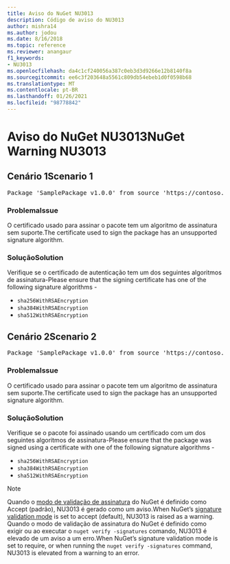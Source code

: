 ```yaml
---
title: Aviso do NuGet NU3013
description: Código de aviso do NU3013
author: mishra14
ms.author: jodou
ms.date: 8/16/2018
ms.topic: reference
ms.reviewer: anangaur
f1_keywords:
- NU3013
ms.openlocfilehash: da4c1cf240056a387c0eb3d3d9266e12b8140f8a
ms.sourcegitcommit: ee6c3f203648a5561c809db54ebeb1d0f0598b68
ms.translationtype: MT
ms.contentlocale: pt-BR
ms.lasthandoff: 01/26/2021
ms.locfileid: "98778842"
---
```

# <a name="nuget-warning-nu3013"></a><span data-ttu-id="a0fbf-103">Aviso do NuGet NU3013</span><span class="sxs-lookup"><span data-stu-id="a0fbf-103">NuGet Warning NU3013</span></span>

## <a name="scenario-1"></a><span data-ttu-id="a0fbf-104">Cenário 1</span><span class="sxs-lookup"><span data-stu-id="a0fbf-104">Scenario 1</span></span>

<pre>Package 'SamplePackage v1.0.0' from source 'https://contoso.com/index.json': The signing certificate has an unsupported signature algorithm.</pre>

### <a name="issue"></a><span data-ttu-id="a0fbf-105">Problema</span><span class="sxs-lookup"><span data-stu-id="a0fbf-105">Issue</span></span>

<span data-ttu-id="a0fbf-106">O certificado usado para assinar o pacote tem um algoritmo de assinatura sem suporte.</span><span class="sxs-lookup"><span data-stu-id="a0fbf-106">The certificate used to sign the package has an unsupported signature algorithm.</span></span>


### <a name="solution"></a><span data-ttu-id="a0fbf-107">Solução</span><span class="sxs-lookup"><span data-stu-id="a0fbf-107">Solution</span></span>

<span data-ttu-id="a0fbf-108">Verifique se o certificado de autenticação tem um dos seguintes algoritmos de assinatura-</span><span class="sxs-lookup"><span data-stu-id="a0fbf-108">Please ensure that the signing certificate has one of the following signature algorithms -</span></span> 
* `sha256WithRSAEncryption`
* `sha384WithRSAEncryption`
* `sha512WithRSAEncryption`



## <a name="scenario-2"></a><span data-ttu-id="a0fbf-109">Cenário 2</span><span class="sxs-lookup"><span data-stu-id="a0fbf-109">Scenario 2</span></span>

<pre>Package 'SamplePackage v1.0.0' from source 'https://contoso.com/index.json': The primary signature's certificate has an unsupported signature algorithm.</pre>

### <a name="issue"></a><span data-ttu-id="a0fbf-110">Problema</span><span class="sxs-lookup"><span data-stu-id="a0fbf-110">Issue</span></span>

<span data-ttu-id="a0fbf-111">O certificado usado para assinar o pacote tem um algoritmo de assinatura sem suporte.</span><span class="sxs-lookup"><span data-stu-id="a0fbf-111">The certificate used to sign the package has an unsupported signature algorithm.</span></span>


### <a name="solution"></a><span data-ttu-id="a0fbf-112">Solução</span><span class="sxs-lookup"><span data-stu-id="a0fbf-112">Solution</span></span>

<span data-ttu-id="a0fbf-113">Verifique se o pacote foi assinado usando um certificado com um dos seguintes algoritmos de assinatura-</span><span class="sxs-lookup"><span data-stu-id="a0fbf-113">Please ensure that the package was signed using a certificate with one of the following signature algorithms -</span></span> 
* `sha256WithRSAEncryption`
* `sha384WithRSAEncryption`
* `sha512WithRSAEncryption`


> [!Note]
> <span data-ttu-id="a0fbf-114">Quando o [modo de validação de assinatura](../../consume-packages/installing-signed-packages.md#configure-package-signature-requirements) do NuGet é definido como Accept (padrão), NU3013 é gerado como um aviso.</span><span class="sxs-lookup"><span data-stu-id="a0fbf-114">When NuGet’s [signature validation mode](../../consume-packages/installing-signed-packages.md#configure-package-signature-requirements) is set to accept (default), NU3013 is raised as a warning.</span></span> <span data-ttu-id="a0fbf-115">Quando o modo de validação de assinatura do NuGet é definido como exigir ou ao executar o `nuget verify -signatures` comando, NU3013 é elevado de um aviso a um erro.</span><span class="sxs-lookup"><span data-stu-id="a0fbf-115">When NuGet’s signature validation mode is set to require, or when running the `nuget verify -signatures` command, NU3013 is elevated from a warning to an error.</span></span> 

